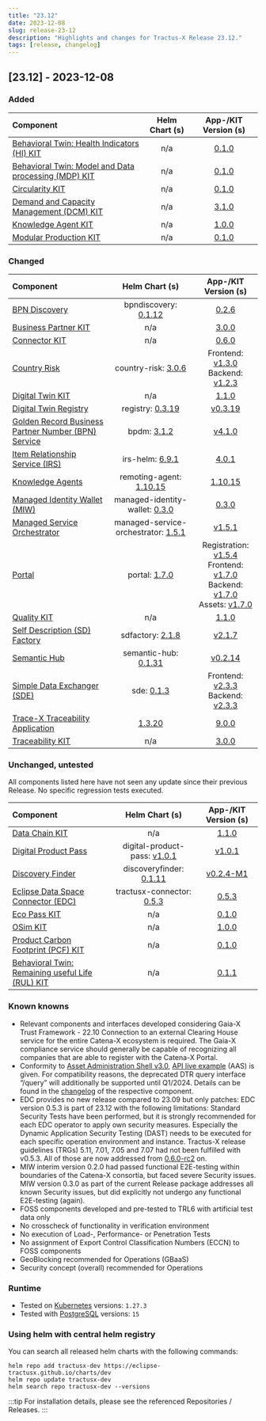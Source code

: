```yaml
---
title: "23.12"
date: 2023-12-08
slug: release-23-12
description: "Highlights and changes for Tractus-X Release 23.12."
tags: [release, changelog]
---
```


## [23.12] - 2023-12-08

### Added

| Component | Helm Chart (s) | App-/KIT Version (s) |
|:---|:---:|:---:|
| [Behavioral Twin: Health Indicators (HI) KIT](https://eclipse-tractusx.github.io/docs-kits/category/health-indicator-hi-kit) | n/a | [0.1.0](https://eclipse-tractusx.github.io/docs-kits/kits/behaviour-twin-kit/adoption-view%20Health%20Indicator%20Kit) |
| [Behavioral Twin: Model and Data processing (MDP) KIT](https://eclipse-tractusx.github.io/docs-kits/category/model-based-development-and-data-processing-mdp-kit) | n/a | [0.1.0](https://eclipse-tractusx.github.io/docs-kits/kits/behaviour-twin-kit/adoption-view%20Model%20Based%20Development%20and%20Data%20Processing%20Kit/) |
| [Circularity KIT](https://eclipse-tractusx.github.io/docs-kits/kits/Circularity_KIT/page-adoption-view) | n/a | [0.1.0](https://eclipse-tractusx.github.io/docs-kits/kits/Circularity_KIT/page-adoption-view/) |
| [Demand and Capacity Management (DCM) KIT](https://eclipse-tractusx.github.io/docs-kits/3.1.0/category/dcm-kit) | n/a | [3.1.0](https://eclipse-tractusx.github.io/docs-kits/3.1.0/kits/DCM%20Kit/adoption-view/) |
| [Knowledge Agent KIT](https://eclipse-tractusx.github.io/docs-kits/category/agents-kit) | n/a | [1.0.0](https://eclipse-tractusx.github.io/docs-kits/kits/knowledge-agents/adoption-view/intro) |
| [Modular Production KIT](https://eclipse-tractusx.github.io/docs-kits/category/modular-production-kit) | n/a | [0.1.0](https://eclipse-tractusx.github.io/docs-kits/kits/modular-production-kit/adoption-view%20Modular%20Production%20Kit/) |

### Changed

| Component | Helm Chart (s) | App-/KIT Version (s) |
|:---|:---:|:---:|
| [BPN Discovery](https://github.com/eclipse-tractusx/sldt-bpn-discovery) | bpndiscovery: [0.1.12](https://github.com/eclipse-tractusx/sldt-bpn-discovery/releases/tag/bpndiscovery-0.1.12) | [0.2.6](https://github.com/eclipse-tractusx/sldt-bpn-discovery/releases/tag/v0.2.6) |
| [Business Partner KIT](https://eclipse-tractusx.github.io/docs-kits/category/business-partner-kit) | n/a | [3.0.0](https://eclipse-tractusx.github.io/docs-kits/kits/business-partner-kit/adoption-view/) |
| [Connector KIT](https://eclipse-tractusx.github.io/docs-kits/category/connector-kit) | n/a | [0.6.0](https://eclipse-tractusx.github.io/docs-kits/kits/tractusx-edc/CHANGELOG/) |
| [Country Risk](https://github.com/eclipse-tractusx/vas-country-risk) | country-risk: [3.0.6](https://github.com/eclipse-tractusx/vas-country-risk/releases/tag/country-risk-3.0.6) | Frontend: [v1.3.0](https://github.com/eclipse-tractusx/vas-country-risk/releases/tag/v1.3.0)<br/> Backend: [v1.2.3](https://github.com/eclipse-tractusx/vas-country-risk-backend/releases/tag/v1.2.3) |
| [Digital Twin KIT](https://eclipse-tractusx.github.io/docs-kits/category/digital-twin-kit) | n/a | [1.1.0](https://eclipse-tractusx.github.io/docs-kits/kits/digital-twin-kit/changelog) |
| [Digital Twin Registry](https://github.com/eclipse-tractusx/sldt-digital-twin-registry) | registry: [0.3.19](https://github.com/eclipse-tractusx/sldt-digital-twin-registry/releases/tag/registry-0.3.19) | [v0.3.19](https://github.com/eclipse-tractusx/sldt-digital-twin-registry/releases/tag/v0.3.19) |
| [Golden Record Business Partner Number (BPN) Service](https://github.com/eclipse-tractusx/bpdm) | bpdm: [3.1.2](https://github.com/eclipse-tractusx/bpdm/releases/tag/bpdm-3.1.2) | [v4.1.0](https://github.com/eclipse-tractusx/bpdm/releases/tag/v4.1.0) |
| [Item Relationship Service (IRS)](https://github.com/eclipse-tractusx/item-relationship-service) | irs-helm: [6.9.1](https://github.com/eclipse-tractusx/item-relationship-service/releases/tag/irs-helm-6.9.1) | [4.0.1](https://github.com/eclipse-tractusx/item-relationship-service/releases/tag/4.0.1) |
| [Knowledge Agents](https://github.com/eclipse-tractusx/knowledge-agents) | remoting-agent: [1.10.15](https://github.com/eclipse-tractusx/knowledge-agents/releases/tag/remoting-agent-1.10.15) | [1.10.15](https://github.com/eclipse-tractusx/knowledge-agents/releases/tag/v1.10.15) |
| [Managed Identity Wallet (MIW)](https://github.com/eclipse-tractusx/managed-identity-wallet) | managed-identity-wallet: [0.3.0](https://github.com/eclipse-tractusx/managed-identity-wallet/releases/tag/v0.3.0) | [0.3.0](https://github.com/eclipse-tractusx/managed-identity-wallet/releases/tag/v0.3.0) |
| [Managed Service Orchestrator](https://github.com/eclipse-tractusx/managed-service-orchestrator) | managed-service-orchestrator: [1.5.1](https://github.com/eclipse-tractusx/managed-service-orchestrator/releases/tag/managed-service-orchestrator-1.5.1) | [v1.5.1](https://github.com/eclipse-tractusx/managed-service-orchestrator/releases/tag/v1.5.1) |
| [Portal](https://github.com/eclipse-tractusx/portal-cd) | portal: [1.7.0](https://github.com/eclipse-tractusx/portal-cd/releases/tag/portal-1.7.0) | Registration: [v1.5.4](https://github.com/eclipse-tractusx/portal-frontend-registration/releases/tag/v1.5.4)<br/>Frontend: [v1.7.0](https://github.com/eclipse-tractusx/portal-frontend/releases/tag/v1.7.0)<br/>Backend: [v1.7.0](https://github.com/eclipse-tractusx/portal-backend/releases/tag/v1.7.0)<br/> Assets: [v1.7.0](https://github.com/eclipse-tractusx/portal-assets/releases/tag/v1.7.0) |
| [Quality KIT](https://eclipse-tractusx.github.io/docs-kits/category/quality-kit) | n/a | [1.1.0](https://eclipse-tractusx.github.io/docs-kits/kits/data-driven-quality-management-kit/adoption-viewt) |
| [Self Description (SD) Factory](https://github.com/eclipse-tractusx/sd-factory) | sdfactory: [2.1.8](https://github.com/eclipse-tractusx/sd-factory/releases/tag/sdfactory-2.1.8) | [v2.1.7](https://github.com/eclipse-tractusx/sd-factory/releases/tag/v2.1.7) |
| [Semantic Hub](https://github.com/eclipse-tractusx/sldt-semantic-hub) | semantic-hub: [0.1.31](https://github.com/eclipse-tractusx/sldt-semantic-hub/releases/tag/semantic-hub-0.1.31) | [v0.2.14](https://github.com/eclipse-tractusx/sldt-semantic-hub/releases/tag/v0.2.14) |
| [Simple Data Exchanger (SDE)](https://github.com/eclipse-tractusx/managed-simple-data-exchanger) | sde: [0.1.3](https://github.com/eclipse-tractusx/managed-simple-data-exchanger/releases/tag/sde-0.1.3) | Frontend: [v2.3.3](https://github.com/eclipse-tractusx/managed-simple-data-exchanger-frontend/releases/tag/v2.3.3)<br/>Backend: [v2.3.3](https://github.com/eclipse-tractusx/managed-simple-data-exchanger-backend/releases/tag/v2.3.3) |
| [Trace-X Traceability Application](https://github.com/eclipse-tractusx/traceability-foss) | [1.3.20](https://github.com/eclipse-tractusx/traceability-foss/releases/tag/helm-charts-1.3.20) | [9.0.0](https://github.com/eclipse-tractusx/traceability-foss/releases/tag/9.0.0) |
| [Traceability KIT](https://eclipse-tractusx.github.io/docs-kits/category/traceability-kit) | n/a | [3.0.0](https://eclipse-tractusx.github.io/docs-kits/kits/traceability-kit/adoption-view/) |

### Unchanged, untested

All components listed here have not seen any update since their previous Release. No specific regression tests executed.

| Component | Helm Chart (s) | App-/KIT Version (s) |
|:---|:---:|:---:|
| [Data Chain KIT](https://eclipse-tractusx.github.io/docs-kits/category/data-chain-kit) | n/a | [1.1.0](https://eclipse-tractusx.github.io/docs-kits/kits/data-chain-kit/changelog) |
| [Digital Product Pass](https://github.com/eclipse-tractusx/digital-product-pass) | digital-product-pass: [v1.0.1](https://github.com/eclipse-tractusx/digital-product-pass/releases/tag/digital-product-pass-1.0.1) | [v1.0.1](https://github.com/eclipse-tractusx/digital-product-pass/releases/tag/v1.0.1) |
| [Discovery Finder](https://github.com/eclipse-tractusx/sldt-discovery-finder) | discoveryfinder: [0.1.11](https://github.com/eclipse-tractusx/sldt-discovery-finder/releases/tag/discoveryfinder-0.1.11) | [v0.2.4-M1](https://github.com/eclipse-tractusx/sldt-discovery-finder/releases/tag/v0.2.4-M1) |
| [Eclipse Data Space Connector (EDC)](https://github.com/eclipse-tractusx/tractusx-edc) | tractusx-connector: [0.5.3](https://github.com/eclipse-tractusx/tractusx-edc/releases/tag/0.5.3) | [0.5.3](https://github.com/eclipse-tractusx/tractusx-edc/releases/tag/0.5.3) |
| [Eco Pass KIT](https://eclipse-tractusx.github.io/docs-kits/category/eco-pass-kit) | n/a | [0.1.0](https://eclipse-tractusx.github.io/docs-kits/kits/Eco_Pass_KIT/changelog) |
| [OSim KIT](https://eclipse-tractusx.github.io/docs-kits/category/osim-kit) | n/a | [1.0.0](https://eclipse-tractusx.github.io/docs-kits/kits/online-simulation-kit/changelog) |
| [Product Carbon Footprint (PCF) KIT](https://eclipse-tractusx.github.io/docs-kits/category/pcf-exchange-kit) | n/a | [0.1.0](https://eclipse-tractusx.github.io/docs-kits/kits/product-carbon-footprint-exchange-kit/changelog) |
| [Behavioral Twin: Remaining useful Life (RUL) KIT](https://eclipse-tractusx.github.io/docs-kits/category/remaining-useful-life-rul-kit) | n/a | [0.1.1](https://eclipse-tractusx.github.io/docs-kits/kits/Behaviour%20Twin%20RuL%20Kit/Changelog%20Remaining%20Useful%20Life%20Kit) |

### Known knowns

- Relevant components and interfaces developed considering Gaia-X Trust Framework - 22.10
  Connection to an external Clearing House service for the entire Catena-X ecosystem is required. The Gaia-X compliance service should generally be capable of recognizing all companies that are able to register with the Catena-X Portal.
- Conformity to [Asset Administration Shell v3.0](https://industrialdigitaltwin.org/wp-content/uploads/2023/04/IDTA-01002-3-0_SpecificationAssetAdministrationShell_Part2_API.pdf), [API live example](https://app.swaggerhub.com/apis/Plattform_i40/AssetAdministrationShellRegistryServiceSpecification/V3.0_SSP-001#/Asset%20Administration%20Shell%20Registry%20API/GetAssetAdministrationShellDescriptorById) (AAS) is given. For compatibility reasons, the deprecated DTR query interface “/query” will additionally be supported until Q1/2024. Details can be found in the [changelog](https://github.com/eclipse-tractusx/sldt-digital-twin-registry/blob/main/CHANGELOG.md) of the respective component.
- EDC provides no new release compared to 23.09 but only patches: EDC version 0.5.3 is part of 23.12 with the following limitations:
  Standard Security Tests have been performed, but it is strongly recommended for each EDC operator to apply own security measures. Especially the Dynamic Application Security Testing (DAST) needs to be executed for each specific operation environment and instance.
  Tractus-X release guidelines (TRGs) 5.11, 7.01, 7.05 and 7.07 had not been fulfilled with v0.5.3. All of those are now addressed from [0.6.0-rc2](https://github.com/eclipse-tractusx/tractusx-edc/releases/tag/0.6.0-rc2) on.
- MIW interim version 0.2.0 had passed functional E2E-testing within boundaries of the Catena-X consortia, but faced severe Security issues. MIW version 0.3.0 as part of the current Release package addresses all known Security issues, but did explicitly not undergo any functional E2E-testing (again).
- FOSS components developed and pre-tested to TRL6 with artificial test data only
- No crosscheck of functionality in verification environment
- No execution of Load-, Performance- or Penetration Tests
- No assignment of Export Control Classification Numbers (ECCN) to FOSS components
- GeoBlocking recommended for Operations (GBaaS)
- Security concept (overall) recommended for Operations

### Runtime

- Tested on [Kubernetes](https://en.wikipedia.org/wiki/Kubernetes) versions: `1.27.3`
- Tested with [PostgreSQL](https://en.wikipedia.org/wiki/PostgreSQL) versions: `15`

### Using helm with central helm registry

You can search all released helm charts with the following commands:
```shell
helm repo add tractusx-dev https://eclipse-tractusx.github.io/charts/dev
helm repo update tractusx-dev
helm search repo tractusx-dev --versions
```

:::tip
For installation details, please see the referenced Repositories / Releases.
:::

